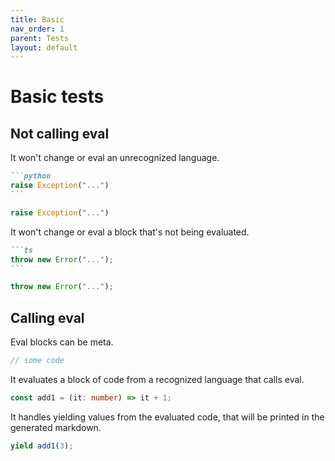 ```yaml
---
title: Basic
nav_order: 1
parent: Tests
layout: default
---
```


# Basic tests

## Not calling eval

It won't change or eval an unrecognized language.

````md
```python
raise Exception("...")
```
````

```python
raise Exception("...")
```

It won't change or eval a block that's not being evaluated.

````md
```ts
throw new Error("...");
```
````

```ts
throw new Error("...");
```

## Calling eval

Eval blocks can be meta.

```ts eval --meta
// some code
```

It evaluates a block of code from a recognized language that calls eval.

```ts eval --meta
const add1 = (it: number) => it + 1;
```

It handles yielding values from the evaluated code, that will be printed in the generated markdown.

```ts eval --yield=json --meta
yield add1(3);
```
